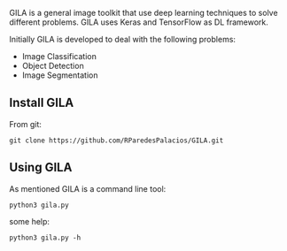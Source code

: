 GILA is a general image toolkit that use deep learning techniques to solve different problems. GILA uses Keras and TensorFlow as DL framework.

Initially GILA is developed to deal with the following problems:

* Image Classification 
* Object Detection 
* Image Segmentation

## Install GILA

From git:

~~~shell
git clone https://github.com/RParedesPalacios/GILA.git
~~~
## Using GILA

As mentioned GILA is a command line tool:

~~~shell
python3 gila.py
~~~

some help:

~~~shell
python3 gila.py -h
~~~
